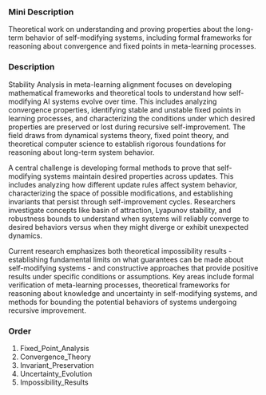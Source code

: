 ### Mini Description

Theoretical work on understanding and proving properties about the long-term behavior of self-modifying systems, including formal frameworks for reasoning about convergence and fixed points in meta-learning processes.

### Description

Stability Analysis in meta-learning alignment focuses on developing mathematical frameworks and theoretical tools to understand how self-modifying AI systems evolve over time. This includes analyzing convergence properties, identifying stable and unstable fixed points in learning processes, and characterizing the conditions under which desired properties are preserved or lost during recursive self-improvement. The field draws from dynamical systems theory, fixed point theory, and theoretical computer science to establish rigorous foundations for reasoning about long-term system behavior.

A central challenge is developing formal methods to prove that self-modifying systems maintain desired properties across updates. This includes analyzing how different update rules affect system behavior, characterizing the space of possible modifications, and establishing invariants that persist through self-improvement cycles. Researchers investigate concepts like basin of attraction, Lyapunov stability, and robustness bounds to understand when systems will reliably converge to desired behaviors versus when they might diverge or exhibit unexpected dynamics.

Current research emphasizes both theoretical impossibility results - establishing fundamental limits on what guarantees can be made about self-modifying systems - and constructive approaches that provide positive results under specific conditions or assumptions. Key areas include formal verification of meta-learning processes, theoretical frameworks for reasoning about knowledge and uncertainty in self-modifying systems, and methods for bounding the potential behaviors of systems undergoing recursive improvement.

### Order

1. Fixed_Point_Analysis
2. Convergence_Theory
3. Invariant_Preservation
4. Uncertainty_Evolution
5. Impossibility_Results

